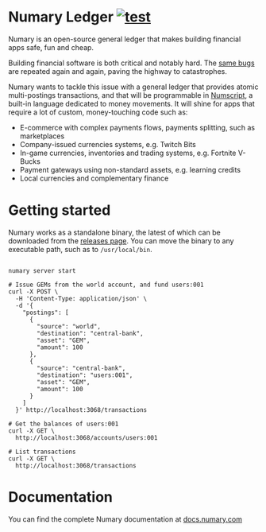 # Numary Ledger [![test](https://github.com/numary/ledger/actions/workflows/main.yml/badge.svg)](https://github.com/numary/ledger/actions/workflows/main.yml)

Numary is an open-source general ledger that makes building financial apps safe, fun and cheap.

Building financial software is both critical and notably hard. The [same bugs](https://medium.com/selency-tech-product/your-balance-is-0-30000000004-b6f7870bd32e) are repeated again and again, paving the highway to catastrophes.

Numary wants to tackle this issue with a general ledger that provides atomic multi-postings transactions, and that will be programmable in [Numscript](https://github.com/numary/machine), a built-in language dedicated to money movements. It will shine for apps that require a lot of custom, money-touching code such as:

* E-commerce with complex payments flows, payments splitting, such as marketplaces
* Company-issued currencies systems, e.g. Twitch Bits
* In-game currencies, inventories and trading systems, e.g. Fortnite V-Bucks
* Payment gateways using non-standard assets, e.g. learning credits
* Local currencies and complementary finance

# Getting started

Numary works as a standalone binary, the latest of which can be downloaded from the [releases page](https://github.com/numary/ledger/releases). You can move the binary to any executable path, such as to `/usr/local/bin`.

```SHELL

numary server start

# Issue GEMs from the world account, and fund users:001
curl -X POST \
  -H 'Content-Type: application/json' \
  -d '{
    "postings": [
      {
        "source": "world",
        "destination": "central-bank",
        "asset": "GEM",
        "amount": 100
      },
      {
        "source": "central-bank",
        "destination": "users:001",
        "asset": "GEM",
        "amount": 100
      }
    ]
  }' http://localhost:3068/transactions

# Get the balances of users:001
curl -X GET \
  http://localhost:3068/accounts/users:001

# List transactions
curl -X GET \
  http://localhost:3068/transactions
```

# Documentation

You can find the complete Numary documentation at [docs.numary.com](https://docs.numary.com)
